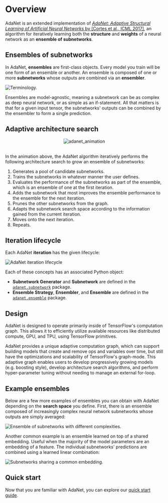 # Overview



AdaNet is an extended implementation of [*AdaNet: Adaptive Structural Learning
of Artificial Neural Networks* by [Cortes et al., ICML
2017]](https://arxiv.org/abs/1607.01097), an algorithm for iteratively learning
both the **structure** and **weights** of a neural network as an **ensemble of
subnetworks**.

## Ensembles of subnetworks

In AdaNet, **ensembles** are first-class objects. Every model you train will be
one form of an ensemble or another. An ensemble is composed of one or more
**subnetworks** whose outputs are combined via an **ensembler**.

![Terminology.](./assets/terminology.svg "An ensemble is composed of subnetworks whose outputs are combined via an ensembler.")

Ensembles are model-agnostic, meaning a subnetwork can be as complex as deep
neural network, or as simple as an if-statement. All that matters is that for a
given input tensor, the subnetworks' outputs can be combined by the ensembler to
form a single prediction.

## Adaptive architecture search

<div align="center" style="max-width: 450px; display: block; margin: 0 auto;">
  <img src="https://raw.githubusercontent.com/tensorflow/adanet/master/images/adanet_animation.gif" alt="adanet_animation"><br><br>
</div>

In the animation above, the AdaNet algorithm iteratively performs the following
architecture search to grow an ensemble of subnetworks:

1.  Generates a pool of candidate subnetworks.
1.  Trains the subnetworks in whatever manner the user defines.
1.  Evaluates the performance of the subnetworks as part of the ensemble, which
    is an ensemble of one at the first iteration.
1.  Adds the subnetwork that most improves the ensemble performance to the
    ensemble for the next iteration.
1.  Prunes the other subnetworks from the graph.
1.  Adapts the subnetwork search space according to the information gained from
    the current iteration.
1.  Moves onto the next iteration.
1.  Repeats.

## Iteration lifecycle

Each AdaNet **iteration** has the given lifecycle:

![AdaNet iteration lifecycle](./assets/lifecycle.svg "The lifecycle of an AdaNet iteration.")

Each of these concepts has an associated Python object:

*   **Subnetwork Generator** and **Subnetwork** are defined in the
    [`adanet.subnetwork`](https://adanet.readthedocs.io/en/latest/adanet.subnetwork.html)
    package.
*   **Ensemble Strategy**, **Ensembler**, and **Ensemble** are defined in the
    [`adanet.ensemble`](https://adanet.readthedocs.io/en/latest/adanet.ensemble.html)
    package.

## Design

AdaNet is designed to operate primarily inside of TensorFlow's computation
graph. This allows it to efficiently utilize available resources like
distributed compute, GPU, and TPU, using TensorFlow primitives.

AdaNet provides a unique adaptive computation graph, which can support building
models that create and remove ops and variables over time, but still have the
optimizations and scalability of TensorFlow's graph-mode. This adaptive graph
enables users to develop progressively growing models (e.g. boosting style),
develop architecture search algorithms, and perform hyper-parameter tuning
without needing to manage an external for-loop.

## Example ensembles

Below are a few more examples of ensembles you can obtain with AdaNet depending
on the **search space** you define. First, there is an ensemble composed of
increasingly complex neural network subnetworks whose outputs are simply
averaged:

![Ensemble of subnetworks with different complexities.](./assets/different_complexity_ensemble.svg "An ensemble is composed of subnetworks with different complexities.")

Another common example is an ensemble learned on top of a shared embedding.
Useful when the majority of the model parameters are an embedding of a feature.
The individual subnetworks' predictions are combined using a learned linear
combination:

![Subnetworks sharing a common embedding.](./assets/shared_embedding.svg "An ensemble is composed of subnetworks whose outputs are combined via an ensembler.")

## Quick start

Now that you are familiar with AdaNet, you can explore our
[quick start guide](./quick_start.md).
